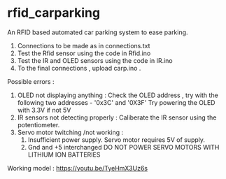 # rfid_carparking
An RFID based automated car parking system to ease parking.

1. Connections to be made as in connections.txt
2. Test the Rfid sensor using the code in Rfid.ino 
3. Test the IR and OLED sensors using the code in IR.ino 
4. To the final connections , upload carp.ino .

Possible errors :
1. OLED not displaying anything : 
   Check the OLED address , try with the following two addresses - '0x3C' and '0X3F'
   Try powering the OLED with 3.3V if not 5V
2. IR sensors not detecting properly :
   Caliberate the IR sensor using the potentiometer.
3. Servo motor twitching /not working :
   1. Insufficient power supply. Servo motor requires 5V of supply.
   2. Gnd and +5 interchanged
DO NOT POWER SERVO MOTORS WITH LITHIUM ION BATTERIES 


Working model : https://youtu.be/TyeHmX3Uz6s
